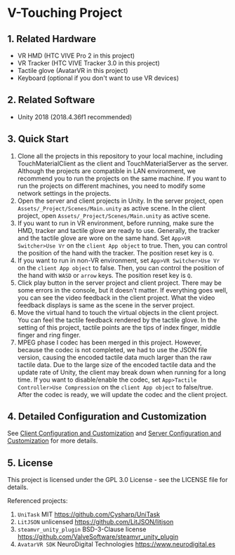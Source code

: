 # V-Touching Project

## 1. Related Hardware
   - VR HMD (HTC VIVE Pro 2 in this project)
   - VR Tracker (HTC VIVE Tracker 3.0 in this project)
   - Tactile glove (AvatarVR in this project)
   - Keyboard (optional if you don't want to use VR devices)

## 2. Related Software
   - Unity 2018 (2018.4.36f1 recommended)

## 3. Quick Start
1. Clone all the projects in this repository to your local machine, including TouchMaterialClient as the client and TouchMaterialServer as the server. Although the projects are compatible in LAN environment, we recommend you to run the projects on the same machine. If you want to run the projects on different machines, you need to modify some network settings in the projects.
2. Open the server and client projects in Unity. In the server project, open `Assets/_Project/Scenes/Main.unity` as active scene. In the client project, open `Assets/_Project/Scenes/Main.unity` as active scene.
3. If you want to run in VR environment, before running, make sure the HMD, tracker and tactile glove are ready to use. Generally, the tracker and the tactile glove are wore on the same hand. Set `App>VR Switcher>Use Vr` on the `client App object` to true. Then, you can control the position of the hand with the tracker. The position reset key is `Q`.
4. If you want to run in non-VR environment, set `App>VR Switcher>Use Vr` on the `client App object` to false. Then, you can control the position of the hand with `WASD` or `arrow` keys. The position reset key is `Q`.
5. Click play button in the server project and client project. There may be some errors in the console, but it doesn't matter. If everything goes well, you can see the video feedback in the client project. What the video feedback displays is same as the scene in the server project.
6. Move the virtual hand to touch the virtual objects in the client project. You can feel the tactile feedback rendered by the tactile glove. In the setting of this project, tactile points are the tips of index finger, middle finger and ring finger.
7. MPEG phase I codec has been merged in this project. However, because the codec is not completed, we had to use the JSON file version, causing the encoded tactile data much larger than the raw tactile data. Due to the large size of the encoded tactile data and the update rate of Unity, the client may break down when running for a long time. If you want to disable/enable the codec, set `App>Tactile Controller>Use Compression` on the `client App object` to false/true. After the codec is ready, we will update the codec and the client project.

## 4. Detailed Configuration and Customization
See [Client Configuration and Customization](./TouchMaterialClient/README.md) and [Server Configuration and Customization](./TouchMaterialServer/README.md) for more details.

## 5. License
This project is licensed under the GPL 3.0 License - see the LICENSE file for details.

Referenced projects:

1. `UniTask` MIT https://github.com/Cysharp/UniTask
2. `LitJSON` unlicensed https://github.com/LitJSON/litjson
3. `steamvr_unity_plugin` BSD-3-Clause license https://github.com/ValveSoftware/steamvr_unity_plugin
4. `AvatarVR SDK` NeuroDigital Technologies https://www.neurodigital.es

